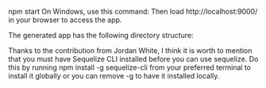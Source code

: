 npm start 
On Windows, use this command:
Then load http://localhost:9000/ in your browser to access the app.

The generated app has the following directory structure:



Thanks to the contribution from Jordan White, I think it is worth to mention that you must have Sequelize CLI installed before you can use sequelize. Do this by running npm install -g sequelize-cli from your preferred terminal to install it globally or you can remove -g to have it installed locally.